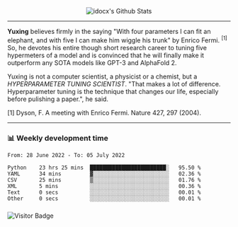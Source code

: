 <div align="center">
    <img align="center" src="https://github-readme-stats.vercel.app/api?username=idocx&show_icons=true&count_private=true&hide_border=true" alt="idocx's Github Stats"></img>
</div>

---

**Yuxing** believes firmly in the saying "With four parameters I can fit an elephant, and with five I can make him wiggle his trunk" by Enrico Fermi. <sup>[1]</sup> So, he devotes his entire though short research career to tuning five hypermeters of a model and is convinced that he will finally make it outperform any SOTA models like GPT-3 and AlphaFold 2.

Yuxing is not a computer scientist, a physicist or a chemist, but a *HYPERPARAMETER TUNING SCIENTIST*. "That makes a lot of difference. Hyperparameter tuning is the technique that changes our life, especially before pulishing a paper.", he said.

[1] Dyson, F. A meeting with Enrico Fermi. Nature 427, 297 (2004).


---

### 📊 Weekly development time
<!--START_SECTION:waka-->

```text
From: 28 June 2022 - To: 05 July 2022

Python    23 hrs 25 mins  ████████████████████████░   95.50 %
YAML      34 mins         ▓░░░░░░░░░░░░░░░░░░░░░░░░   02.36 %
CSV       25 mins         ▒░░░░░░░░░░░░░░░░░░░░░░░░   01.76 %
XML       5 mins          ░░░░░░░░░░░░░░░░░░░░░░░░░   00.36 %
Text      0 secs          ░░░░░░░░░░░░░░░░░░░░░░░░░   00.01 %
Other     0 secs          ░░░░░░░░░░░░░░░░░░░░░░░░░   00.01 %
```

<!--END_SECTION:waka-->

### 

![Visitor Badge](https://visitor-badge.laobi.icu/badge?page_id=idocx.idocx)
